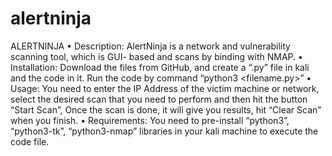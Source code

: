 # alertninja
ALERTNINJA
•	Description: AlertNinja is a network and vulnerability scanning tool, which is GUI- based and scans by binding with NMAP.
•	Installation: Download the files from GitHub, and create a “.py” file in kali and the code in it. Run the code by command “python3 <filename.py>” 
•	Usage: You need to enter the IP Address of the victim machine or network, select the desired scan that you need to perform and then hit the button “Start Scan”, Once the scan is done, it will give you results, hit “Clear Scan” when you finish.
•	Requirements: You need to pre-install “python3”, “python3-tk”, “python3-nmap” libraries in your kali machine to execute the code file.
